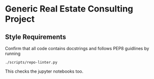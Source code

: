 # Generic Real Estate Consulting Project


## Style Requirements

Confirm that all code contains docstrings and follows PEP8 guidlines by running

`./scripts/repo-linter.py` 

This checks the jupyter notebooks too.
